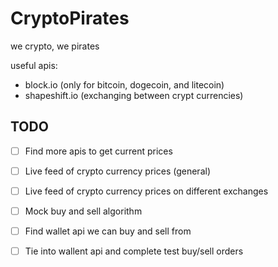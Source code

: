 # CryptoPirates

we crypto, we pirates

useful apis:
- block.io (only for bitcoin, dogecoin, and litecoin)
- shapeshift.io (exchanging between crypt currencies)

## TODO
- [ ] Find more apis to get current prices
- [ ] Live feed of crypto currency prices (general)
- [ ] Live feed of crypto currency prices on different exchanges
- [ ] Mock buy and sell algorithm
- [ ] Find wallet api we can buy and sell from
- [ ] Tie into wallent api and complete test buy/sell orders
 
